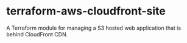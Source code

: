 # terraform-aws-cloudfront-site
A Terraform module for managing a S3 hosted web application that is behind CloudFront CDN.
